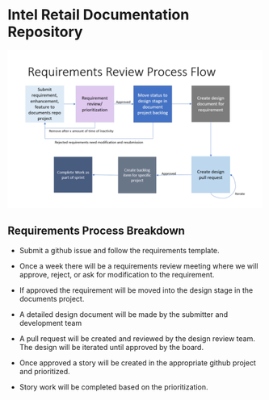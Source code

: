 # Intel Retail Documentation Repository

![Requirements Review Process Flow](./requirements-review-process-flow.png)

## Requirements Process Breakdown

- Submit a github issue and follow the requirements template.

- Once a week there will be a requirements review meeting where we will approve, reject, or ask for modification to the requirement.

- If approved the requirement will be moved into the design stage in the documents project.

- A detailed design document will be made by the submitter and development team

- A pull request will be created and reviewed by the design review team. The design will be iterated until approved by the board.

- Once approved a story will be created in the appropriate github project and prioritized.

- Story work will be completed based on the prioritization.
